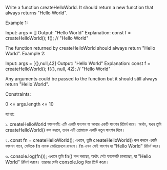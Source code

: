 Write a function createHelloWorld. It should return a new function that always returns "Hello World".
 

Example 1:

Input: args = []
Output: "Hello World"
Explanation:
const f = createHelloWorld();
f(); // "Hello World"

The function returned by createHelloWorld should always return "Hello World".
Example 2:

Input: args = [{},null,42]
Output: "Hello World"
Explanation:
const f = createHelloWorld();
f({}, null, 42); // "Hello World"

Any arguments could be passed to the function but it should still always return "Hello World".
 

Constraints:

0 <= args.length <= 10
 



ব্যাখ্যা:

১. createHelloWorld ফাংশনটি:
এটি একটি ফাংশন যা আবার একটি ফাংশন রিটার্ন করে।
অর্থাৎ, যখন তুমি createHelloWorld() কল করবে, তখন এটি তোমাকে একটি নতুন ফাংশন দিবে।

২. const fn = createHelloWorld();
এখানে, তুমি createHelloWorld() কল করলে একটি ফাংশন পাবে, সেটাকে fn নামক ভেরিয়েবলে রাখলে।
fn এখন সেই ফাংশন যা "Hello World" রিটার্ন করে।

৩. console.log(fn());
এখানে তুমি fn() কল করছো, অর্থাৎ সেই ফাংশনটি চালাচ্ছো, যা "Hello World" রিটার্ন করবে। তারপর সেটা console.log দিয়ে প্রিন্ট করো।